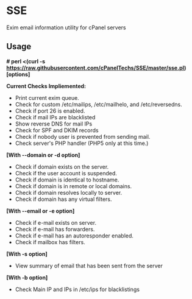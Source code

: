 SSE
================

Exim email information utility for cPanel servers

Usage
--------------

**# perl <(curl -s https://raw.githubusercontent.com/cPanelTechs/SSE/master/sse.pl) [options]**


**Current Checks Impliemented:**

- Print current exim queue.
- Check for custom /etc/mailips, /etc/mailhelo, and /etc/reversedns.
- Check if port 26 is enabled.
- Check if mail IPs are blacklisted
- Show reverse DNS for mail IPs
- Check for SPF and DKIM records
- Check if nobody user is prevented from sending mail.
- Check server's PHP handler (PHP5 only at this time.)

**[With --domain or -d option]**

- Check if domain exists on the server.
- Check if the user account is suspended.
- Check if domain is identical to hostname.
- Check if domain is in remote or local domains.
- Check if domain resolves locally to server.
- Check if domain has any virtual filters.

**[With --email or -e option]**

- Check if e-mail exists on server.
- Check if e-mail has forwarders.
- Check if e-mail has an autoresponder enabled.
- Check if mailbox has filters.

**[With -s option]**

- View summary of email that has been sent from the server

**[With -b option]**

- Check Main IP and IPs in /etc/ips for blacklistings
